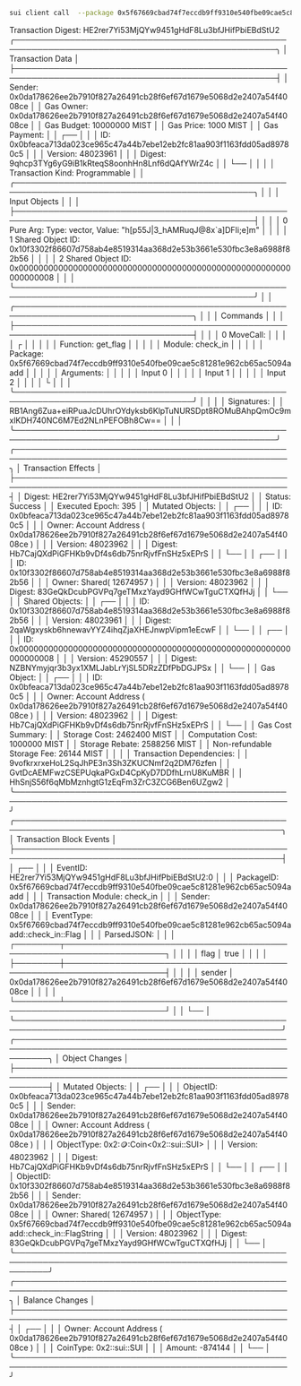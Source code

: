 ```sh
sui client call  --package 0x5f67669cbad74f7eccdb9ff9310e540fbe09cae5c81281e962cb65ac5094aadd --module check_in --function get_flag --gas-budget 10000000 --args "h[p55J|3_hAMRuqJ@8x\`a]DFIi;e]m" 0x10f3302f86607d758ab4e8519314aa368d2e53b3661e530fbc3e8a6988f82b56 0x8
```

Transaction Digest: HE2rer7Yi53MjQYw9451gHdF8Lu3bfJHifPbiEBdStU2
╭─────────────────────────────────────────────────────────────────────────────────────────────────╮
│ Transaction Data │
├─────────────────────────────────────────────────────────────────────────────────────────────────┤
│ Sender: 0x0da178626ee2b7910f827a26491cb28f6ef67d1679e5068d2e2407a54f4008ce │
│ Gas Owner: 0x0da178626ee2b7910f827a26491cb28f6ef67d1679e5068d2e2407a54f4008ce │
│ Gas Budget: 10000000 MIST │
│ Gas Price: 1000 MIST │
│ Gas Payment: │
│ ┌── │
│ │ ID: 0x0bfeaca713da023ce965c47a44b7ebe12eb2fc81aa903f1163fdd05ad89780c5 │
│ │ Version: 48023961 │
│ │ Digest: 9qhcp3TYg6yG9iB1kRteqS8oonhHn8Lnf6dQAfYWrZ4c │
│ └── │
│ │
│ Transaction Kind: Programmable │
│ ╭─────────────────────────────────────────────────────────────────────────────────────────────╮ │
│ │ Input Objects │ │
│ ├─────────────────────────────────────────────────────────────────────────────────────────────┤ │
│ │ 0 Pure Arg: Type: vector<u8>, Value: "h[p55J|3_hAMRuqJ@8x`a]DFIi;e]m" │ │
│ │ 1 Shared Object ID: 0x10f3302f86607d758ab4e8519314aa368d2e53b3661e530fbc3e8a6988f82b56 │ │
│ │ 2 Shared Object ID: 0x0000000000000000000000000000000000000000000000000000000000000008 │ │
│ ╰─────────────────────────────────────────────────────────────────────────────────────────────╯ │
│ ╭──────────────────────────────────────────────────────────────────────────────────╮ │
│ │ Commands │ │
│ ├──────────────────────────────────────────────────────────────────────────────────┤ │
│ │ 0 MoveCall: │ │
│ │ ┌ │ │
│ │ │ Function: get_flag │ │
│ │ │ Module: check_in │ │
│ │ │ Package: 0x5f67669cbad74f7eccdb9ff9310e540fbe09cae5c81281e962cb65ac5094aadd │ │
│ │ │ Arguments: │ │
│ │ │ Input 0 │ │
│ │ │ Input 1 │ │
│ │ │ Input 2 │ │
│ │ └ │ │
│ ╰──────────────────────────────────────────────────────────────────────────────────╯ │
│ │
│ Signatures: │
│ RB1Ang6Zua+eiRPuaJcDUhrOYdyksb6KlpTuNURSDpt8ROMuBAhpQmOc9mxlKDH740NC6M7Ed2NLnPEFOBh8Cw== │
│ │
╰─────────────────────────────────────────────────────────────────────────────────────────────────╯
╭───────────────────────────────────────────────────────────────────────────────────────────────────╮
│ Transaction Effects │
├───────────────────────────────────────────────────────────────────────────────────────────────────┤
│ Digest: HE2rer7Yi53MjQYw9451gHdF8Lu3bfJHifPbiEBdStU2 │
│ Status: Success │
│ Executed Epoch: 395 │
│ Mutated Objects: │
│ ┌── │
│ │ ID: 0x0bfeaca713da023ce965c47a44b7ebe12eb2fc81aa903f1163fdd05ad89780c5 │
│ │ Owner: Account Address ( 0x0da178626ee2b7910f827a26491cb28f6ef67d1679e5068d2e2407a54f4008ce ) │
│ │ Version: 48023962 │
│ │ Digest: Hb7CajQXdPiGFHKb9vDf4s6db75nrRjvfFnSHz5xEPrS │
│ └── │
│ ┌── │
│ │ ID: 0x10f3302f86607d758ab4e8519314aa368d2e53b3661e530fbc3e8a6988f82b56 │
│ │ Owner: Shared( 12674957 ) │
│ │ Version: 48023962 │
│ │ Digest: 83GeQkDcubPGVPq7geTMxzYayd9GHfWCwTguCTXQfHJj │
│ └── │
│ Shared Objects: │
│ ┌── │
│ │ ID: 0x10f3302f86607d758ab4e8519314aa368d2e53b3661e530fbc3e8a6988f82b56 │
│ │ Version: 48023961 │
│ │ Digest: 2qaWgxyskb6hnewavYYZ4ihqZjaXHEJnwpVipm1eEcwF │
│ └── │
│ ┌── │
│ │ ID: 0x0000000000000000000000000000000000000000000000000000000000000008 │
│ │ Version: 45290557 │
│ │ Digest: NZBNYmyjqr3b3yx1XMLJabLrYjSL5DRzZDfPbDGJPSx │
│ └── │
│ Gas Object: │
│ ┌── │
│ │ ID: 0x0bfeaca713da023ce965c47a44b7ebe12eb2fc81aa903f1163fdd05ad89780c5 │
│ │ Owner: Account Address ( 0x0da178626ee2b7910f827a26491cb28f6ef67d1679e5068d2e2407a54f4008ce ) │
│ │ Version: 48023962 │
│ │ Digest: Hb7CajQXdPiGFHKb9vDf4s6db75nrRjvfFnSHz5xEPrS │
│ └── │
│ Gas Cost Summary: │
│ Storage Cost: 2462400 MIST │
│ Computation Cost: 1000000 MIST │
│ Storage Rebate: 2588256 MIST │
│ Non-refundable Storage Fee: 26144 MIST │
│ │
│ Transaction Dependencies: │
│ 9vofkrxrxeHoL2SqJhPE3n3Sh3ZKUCNmf2q2DM76zfen │
│ GvtDcAEMFwzCSEPUqkaPGxD4CpKyD7DDfhLrnU8KuMBR │
│ HhSnjS56f6qMbMznhgtG1zEqFm3ZrC3ZCG6Ben6UZgw2 │
╰───────────────────────────────────────────────────────────────────────────────────────────────────╯
╭──────────────────────────────────────────────────────────────────────────────────────────────────╮
│ Transaction Block Events │
├──────────────────────────────────────────────────────────────────────────────────────────────────┤
│ ┌── │
│ │ EventID: HE2rer7Yi53MjQYw9451gHdF8Lu3bfJHifPbiEBdStU2:0 │
│ │ PackageID: 0x5f67669cbad74f7eccdb9ff9310e540fbe09cae5c81281e962cb65ac5094aadd │
│ │ Transaction Module: check_in │
│ │ Sender: 0x0da178626ee2b7910f827a26491cb28f6ef67d1679e5068d2e2407a54f4008ce │
│ │ EventType: 0x5f67669cbad74f7eccdb9ff9310e540fbe09cae5c81281e962cb65ac5094aadd::check_in::Flag │
│ │ ParsedJSON: │
│ │ ┌────────┬────────────────────────────────────────────────────────────────────┐ │
│ │ │ flag │ true │ │
│ │ ├────────┼────────────────────────────────────────────────────────────────────┤ │
│ │ │ sender │ 0x0da178626ee2b7910f827a26491cb28f6ef67d1679e5068d2e2407a54f4008ce │ │
│ │ └────────┴────────────────────────────────────────────────────────────────────┘ │
│ └── │
╰──────────────────────────────────────────────────────────────────────────────────────────────────╯
╭──────────────────────────────────────────────────────────────────────────────────────────────────────────╮
│ Object Changes │
├──────────────────────────────────────────────────────────────────────────────────────────────────────────┤
│ Mutated Objects: │
│ ┌── │
│ │ ObjectID: 0x0bfeaca713da023ce965c47a44b7ebe12eb2fc81aa903f1163fdd05ad89780c5 │
│ │ Sender: 0x0da178626ee2b7910f827a26491cb28f6ef67d1679e5068d2e2407a54f4008ce │
│ │ Owner: Account Address ( 0x0da178626ee2b7910f827a26491cb28f6ef67d1679e5068d2e2407a54f4008ce ) │
│ │ ObjectType: 0x2::coin::Coin<0x2::sui::SUI> │
│ │ Version: 48023962 │
│ │ Digest: Hb7CajQXdPiGFHKb9vDf4s6db75nrRjvfFnSHz5xEPrS │
│ └── │
│ ┌── │
│ │ ObjectID: 0x10f3302f86607d758ab4e8519314aa368d2e53b3661e530fbc3e8a6988f82b56 │
│ │ Sender: 0x0da178626ee2b7910f827a26491cb28f6ef67d1679e5068d2e2407a54f4008ce │
│ │ Owner: Shared( 12674957 ) │
│ │ ObjectType: 0x5f67669cbad74f7eccdb9ff9310e540fbe09cae5c81281e962cb65ac5094aadd::check_in::FlagString │
│ │ Version: 48023962 │
│ │ Digest: 83GeQkDcubPGVPq7geTMxzYayd9GHfWCwTguCTXQfHJj │
│ └── │
╰──────────────────────────────────────────────────────────────────────────────────────────────────────────╯
╭───────────────────────────────────────────────────────────────────────────────────────────────────╮
│ Balance Changes │
├───────────────────────────────────────────────────────────────────────────────────────────────────┤
│ ┌── │
│ │ Owner: Account Address ( 0x0da178626ee2b7910f827a26491cb28f6ef67d1679e5068d2e2407a54f4008ce ) │
│ │ CoinType: 0x2::sui::SUI │
│ │ Amount: -874144 │
│ └── │
╰───────────────────────────────────────────────────────────────────────────────────────────────────╯
